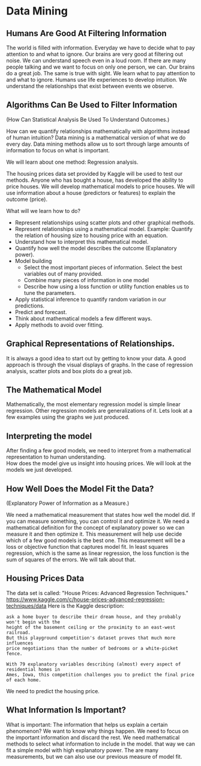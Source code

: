 # Data Mining

## Humans Are Good At Filtering Information 

The world is filled with information.  Everyday we have to decide what to pay attention to and what to ignore. 
Our brains are very good at filtering out noise.  We can understand speech even in a loud room.
If there are many people talking and we want to focus on only one person, we can.  Our brains do a great job. 
The same is true with sight.  We learn what to pay attention to and what to ignore. Humans use life experiences to 
develop intuition.  We understand the relationships that exist between events we observe.


## Algorithms Can Be Used to Filter Information
(How Can Statistical Analysis Be Used To Understand Outcomes.)

How can we quantify relationships mathematically with algorithms instead of human intuition?
Data mining is a mathematical version of what we do every day. 
Data mining methods allow us to sort through large amounts of information to focus on what is important. 

We will learn about one method: Regression analysis. 

The housing prices data set provided by Kaggle will be used to test our methods.
Anyone who has bought a house, has developed the ability to price houses. 
We will develop mathematical models to price houses. 
We will use information about a house (predictors or features) 
to explain the outcome (price). 

What will we learn how to do?

* Represent relationships using scatter plots and other graphical methods.
* Represent relationships using a mathematical model.  Example: Quantify the relation of housing size to housing price with an equation.
* Understand how to interpret this mathematical model.
* Quantify how well the model describes the outcome (Explanatory power).
* Model building
   * Select the most important pieces of information.  Select the best variables out of many provided.
   * Combine many pieces of information in one model 
   * Describe how using a loss function or utility function enables us to tune the parameters.
* Apply statistical inference to quantify random variation in our predictions. 
* Predict and forecast. 
* Think about mathematical models a few different ways. 
* Apply methods to avoid over fitting.

## Graphical Representations of Relationships.

It is always a good idea to start out by getting to know your data.  A good approach is through the 
visual displays of graphs.  In the case of regression analysis, scatter plots and box plots do a great job.

## The Mathematical Model
Mathematically, the most elementary regression model is simple linear regression.  Other regression models are
generalizations of it.  Lets look at a few examples using the graphs we just produced.

## Interpreting the model
After finding a few good models, we need to interpret from a mathematical representation to human understanding.  
How does the model give us insight into housing prices.  We will look at the models we just developed.

## How Well Does the Model Fit the Data?
(Explanatory Power of Information as a Measure.)

We need a mathematical measurement that states how well the model did.
If you can measure something, you can control it and optimize it. 
We need a mathematical definition for the concept of explanatory power so we can 
measure it and then optimize it. 
This measurement will help use decide which of a 
few good models is the best one.  This measurement will be a loss or objective function that captures model fit. 
In least squares regression, which is the same as linear regression, the loss function is the sum of squares of the errors.
We will talk about that.

## Housing Prices Data
The data set is called: "House Prices: Advanced Regression Techniques."
https://www.kaggle.com/c/house-prices-advanced-regression-techniques/data
Here is the Kaggle description:

```
ask a home buyer to describe their dream house, and they probably won't begin with the 
height of the basement ceiling or the proximity to an east-west railroad. 
But this playground competition's dataset proves that much more influences 
price negotiations than the number of bedrooms or a white-picket fence.

With 79 explanatory variables describing (almost) every aspect of residential homes in 
Ames, Iowa, this competition challenges you to predict the final price of each home.
```
We need to predict the housing price. 

## What Information Is Important?

What is important: The information that helps us explain a certain phenomenon?
We want to know why things happen. We need to focus on the important information and discard the  rest. 
We need mathematical methods to select what information to include in the model. that way we can fit a simple
model with high explanatory power. The are many measurements, but we can also use our previous measure of model fit.


